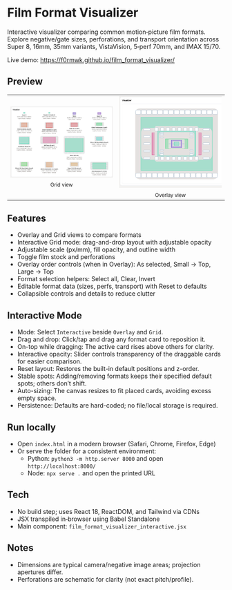# Film Format Visualizer

Interactive visualizer comparing common motion‑picture film formats. Explore negative/gate sizes, perforations, and transport orientation across Super 8, 16mm, 35mm variants, VistaVision, 5‑perf 70mm, and IMAX 15/70.

Live demo: https://f0rmwk.github.io/film_format_visualizer/

## Preview

<table>
  <tr>
    <td align="center" width="50%">
      <img src="assets/grid-view.png" alt="Grid view preview" style="max-width:100%;" />
      <br />
      <sub>Grid view</sub>
    </td>
    <td align="center" width="50%">
      <img src="assets/overlay-view.png" alt="Overlay view preview" style="max-width:100%;" />
      <br />
      <sub>Overlay view</sub>
    </td>
  </tr>
  </table>

## Features

- Overlay and Grid views to compare formats
- Interactive Grid mode: drag-and-drop layout with adjustable opacity
- Adjustable scale (px/mm), fill opacity, and outline width
- Toggle film stock and perforations
- Overlay order controls (when in Overlay): As selected, Small → Top, Large → Top
- Format selection helpers: Select all, Clear, Invert
- Editable format data (sizes, perfs, transport) with Reset to defaults
- Collapsible controls and details to reduce clutter

## Interactive Mode

- Mode: Select `Interactive` beside `Overlay` and `Grid`.
- Drag and drop: Click/tap and drag any format card to reposition it.
- On-top while dragging: The active card rises above others for clarity.
- Interactive opacity: Slider controls transparency of the draggable cards for easier comparison.
- Reset layout: Restores the built-in default positions and z-order.
- Stable spots: Adding/removing formats keeps their specified default spots; others don’t shift.
- Auto-sizing: The canvas resizes to fit placed cards, avoiding excess empty space.
- Persistence: Defaults are hard-coded; no file/local storage is required.

## Run locally

- Open `index.html` in a modern browser (Safari, Chrome, Firefox, Edge)
- Or serve the folder for a consistent environment:
  - Python: `python3 -m http.server 8000` and open `http://localhost:8000/`
  - Node: `npx serve .` and open the printed URL

## Tech

- No build step; uses React 18, ReactDOM, and Tailwind via CDNs
- JSX transpiled in‑browser using Babel Standalone
- Main component: `film_format_visualizer_interactive.jsx`

## Notes

- Dimensions are typical camera/negative image areas; projection apertures differ.
- Perforations are schematic for clarity (not exact pitch/profile).
